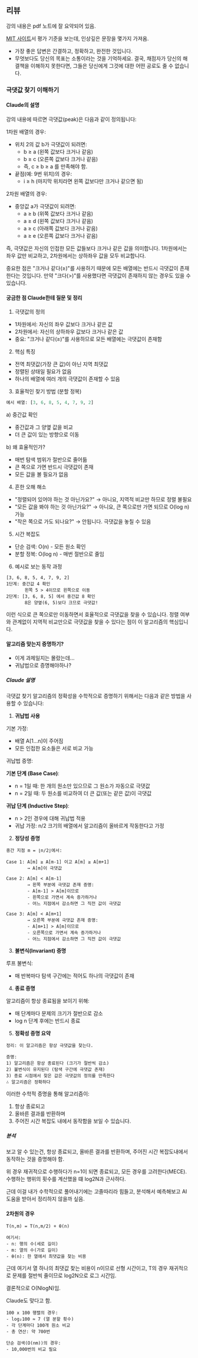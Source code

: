 ## 리뷰

강의 내용은 pdf 노트에 잘 요약되어 있음.

[MIT 사이트](https://ocw.mit.edu/courses/6-006-introduction-to-algorithms-fall-2011/pages/syllabus/)서 평가 기준을 보는데, 인상깊은 문장을 몇가지 가져옴.
- 가장 좋은 답변은 간결하고, 정확하고, 완전한 것입니다.
- 무엇보다도 당신의 목표는 소통이라는 것을 기억하세요. 결국, 채점자가 당신의 해결책을 이해하지 못한다면, 그들은 당신에게 그것에 대한 어떤 공로도 줄 수 없습니다.


### 극댓값 찾기 이해하기

#### Claude의 설명

강의 내용에 따르면 극댓값(peak)은 다음과 같이 정의됩니다:

1차원 배열의 경우:
- 위치 2의 값 b가 극댓값이 되려면:
   - b ≥ a (왼쪽 값보다 크거나 같음)
   - b ≥ c (오른쪽 값보다 크거나 같음)
   - 즉, c ≥ b ≥ a 를 만족해야 함. 
- 끝점(예: 9번 위치)의 경우:
   - i ≥ h (마지막 위치라면 왼쪽 값보다만 크거나 같으면 됨)

2차원 배열의 경우:
- 중앙값 a가 극댓값이 되려면:
   - a ≥ b (위쪽 값보다 크거나 같음)
   - a ≥ d (왼쪽 값보다 크거나 같음)
   - a ≥ c (아래쪽 값보다 크거나 같음)
   - a ≥ e (오른쪽 값보다 크거나 같음)

즉, 극댓값은 자신의 인접한 모든 값들보다 크거나 같은 값을 의미합니다. 1차원에서는 좌우 값만 비교하고, 2차원에서는 상하좌우 값을 모두 비교합니다.

중요한 점은 "크거나 같다(≥)"를 사용하기 때문에 모든 배열에는 반드시 극댓값이 존재한다는 것입니다. 만약 "크다(>)"를 사용했다면 극댓값이 존재하지 않는 경우도 있을 수 있습니다.

#### 궁금한 점 Claude한테 질문 및 정리

1. 극댓값의 정의
- 1차원에서: 자신의 좌우 값보다 크거나 같은 값
- 2차원에서: 자신의 상하좌우 값보다 크거나 같은 값
- 중요: "크거나 같다(≥)"를 사용하므로 모든 배열에는 극댓값이 존재함

2. 핵심 특징
- 전역 최댓값(가장 큰 값)이 아닌 지역 최댓값
- 정렬된 상태일 필요가 없음
- 하나의 배열에 여러 개의 극댓값이 존재할 수 있음

3. 효율적인 찾기 방법 (분할 정복)
```python
예시 배열: [3, 6, 8, 5, 4, 7, 9, 2]
```
a) 중간값 확인
- 중간값과 그 양옆 값을 비교
- 더 큰 값이 있는 방향으로 이동

b) 왜 효율적인가?
- 매번 탐색 범위가 절반으로 줄어듦
- 큰 쪽으로 가면 반드시 극댓값이 존재
- 모든 값을 볼 필요가 없음

4. 흔한 오해 해소
- "정렬되어 있어야 하는 것 아닌가요?"
  → 아니요, 지역적 비교만 하므로 정렬 불필요
- "모든 값을 봐야 하는 것 아닌가요?"
  → 아니요, 큰 쪽으로만 가면 되므로 O(log n) 가능
- "작은 쪽으로 가도 되나요?"
  → 안됩니다. 극댓값을 놓칠 수 있음

5. 시간 복잡도
- 단순 검색: O(n) - 모든 원소 확인
- 분할 정복: O(log n) - 매번 절반으로 줄임

6. 예시로 보는 동작 과정
```
[3, 6, 8, 5, 4, 7, 9, 2]
1단계: 중간값 4 확인
       왼쪽 5 > 4이므로 왼쪽으로 이동
2단계: [3, 6, 8, 5] 에서 중간값 8 확인
       8은 양옆(6, 5)보다 크므로 극댓값!
```

이런 식으로 큰 쪽으로만 이동하면서 효율적으로 극댓값을 찾을 수 있습니다. 정렬 여부와 관계없이 지역적 비교만으로 극댓값을 찾을 수 있다는 점이 이 알고리즘의 핵심입니다.

#### 알고리즘 맞는지 증명하기?
- 이게 과제일지는 몰랐는데...
- 귀납법으로 증명해야하나?

##### Claude 설명

극댓값 찾기 알고리즘의 정확성을 수학적으로 증명하기 위해서는 다음과 같은 방법을 사용할 수 있습니다:

1. **귀납법 사용**

기본 가정:
- 배열 A[1...n]이 주어짐
- 모든 인접한 요소들은 서로 비교 가능

귀납법 증명:

**기본 단계 (Base Case)**:
- n = 1일 때: 한 개의 원소만 있으므로 그 원소가 자동으로 극댓값
- n = 2일 때: 두 원소를 비교하여 더 큰 값(또는 같은 값)이 극댓값

**귀납 단계 (Inductive Step)**:
- n > 2인 경우에 대해 귀납법 적용
- 귀납 가정: n/2 크기의 배열에서 알고리즘이 올바르게 작동한다고 가정

2. **정당성 증명**

```
중간 지점 m = ⌊n/2⌋에서:

Case 1: A[m] ≥ A[m-1] 이고 A[m] ≥ A[m+1]
        → A[m]이 극댓값

Case 2: A[m] < A[m-1]
        → 왼쪽 부분에 극댓값 존재 증명:
        - A[m-1] > A[m]이므로
        - 왼쪽으로 가면서 계속 증가하거나
        - 어느 지점에서 감소하면 그 직전 값이 극댓값
        
Case 3: A[m] < A[m+1]
        → 오른쪽 부분에 극댓값 존재 증명:
        - A[m+1] > A[m]이므로
        - 오른쪽으로 가면서 계속 증가하거나
        - 어느 지점에서 감소하면 그 직전 값이 극댓값
```

3. **불변식(Invariant) 증명**

루프 불변식:
- 매 반복마다 탐색 구간에는 적어도 하나의 극댓값이 존재

4. **종료 증명**

알고리즘이 항상 종료됨을 보이기 위해:
- 매 단계마다 문제의 크기가 절반으로 감소
- log n 단계 후에는 반드시 종료

5. **정확성 증명 요약**

```
정리: 이 알고리즘은 항상 극댓값을 찾는다.

증명:
1) 알고리즘은 항상 종료된다 (크기가 절반씩 감소)
2) 불변식이 유지된다 (탐색 구간에 극댓값 존재)
3) 종료 시점에서 찾은 값은 극댓값의 정의를 만족한다
∴ 알고리즘은 정확하다
```

이러한 수학적 증명을 통해 알고리즘이:
1. 항상 종료되고
2. 올바른 결과를 반환하며
3. 주어진 시간 복잡도 내에서 동작함을 보일 수 있습니다.

##### 분석

보고 알 수 있는건, 항상 종료되고, 올바른 결과를 반환하며, 주어진 시간 복잡도내에서 동작하는 것을 증명해야 함.

위 경우 재귀적으로 수행하다가 n=1이 되면 종료되고, 모든 경우를 고려한다(MECE).     
수행하는 행위의 횟수를 계산했을 떄 log2N과 근사하다.

근데 이걸 내가 수학적으로 풀어내기에는 고졸따리라 힘들고, 분석해서 예측해보고 AI 도움을 받아서 정리하지 않을까 싶음.

#### 2차원의 경우
```
T(n,m) = T(n,m/2) + θ(n)

여기서:
- n: 행의 수(세로 길이)
- m: 열의 수(가로 길이)
- θ(n): 한 열에서 최댓값을 찾는 비용
```

근데 여기서
열 하나의 최댓값 찾는 비용이 n이므로 선형 시간이고, T의 경우 재귀적으로 문제를 절반씩 줄이므로 log2N으로 로그 시간임.

결론적으로 O(NlogN)임.

Claude도 맞다고 함.

```
100 x 100 행렬의 경우:
- log₂100 ≈ 7 (열 분할 횟수)
- 각 단계마다 100개 원소 비교
- 총 연산: 약 700번

단순 검색(O(nm))의 경우:
- 10,000번의 비교 필요
```

